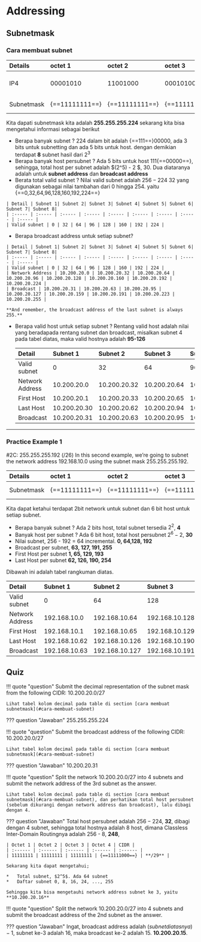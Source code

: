 # Addressing

## Subnetmask
### Cara membuat subnet

| Details | octet 1 | octet 2 | octet 3 | octet 4| Decimal |
| :------ | :------ | :------ | :------ | :----- | :------ |
| IP4     | 00001010 | 11001000 | 00010100 | 000 {==\|==} 00000 | 10.200.20.0{==/27==}
| Subnetmask| {==11111111==} | {==11111111==} | {==11111111==} | {==111==} \| 00000 | 255.255.255.224|

Kita dapati subnetmask kita adalah **255.255.255.224** sekarang kita bisa mengetahui informasi sebagai berikut

*    Berapa banyak subnet ?
        224 dalam bit adalah {==111==}00000, ada 3 bits untuk subnetting dan ada 5 bits untuk host. dengan demikian terdapat **8** subnet hasil dari $2^3$
*   Berapa banyak host persubnet ?
        Ada 5 bits untuk host 111{==00000==}, sehingga, total host per subnet adalah $(2^5) - 2 $, 30. Dua diataranya adalah untuk **subnet address** dan **broadcast address**
*    Berata total valid subnet ?
        Nilai valid subnet adalah $256-224$ 32 yang digunakan sebagai nilai tambahan dari 0 hingga 254. yaitu {==0,32,64,96,128,160,192,224==}

    | Detail | Subnet 1| Subnet 2| Subnet 3| Subnet 4| Subnet 5| Subnet 6| Subnet 7| Subnet 8|
    | :----- | :----- | :----- | :----- | :----- | :----- | :----- | :----- | :----- |
    | Valid subnet | 0 | 32 | 64 | 96 | 128 | 160 | 192 | 224 |

*    Berapa broadcast address untuk setiap subnet?

    | Detail | Subnet 1| Subnet 2| Subnet 3| Subnet 4| Subnet 5| Subnet 6| Subnet 7| Subnet 8|
    | :----- | :----- | :----- | :----- | :----- | :----- | :----- | :----- | :----- |
    | Valid subnet | 0 | 32 | 64 | 96 | 128 | 160 | 192 | 224 |
    | Network Address | 10.200.20.0 | 10.200.20.32 | 10.200.20.64 | 10.200.20.96 | 10.200.20.128 | 10.200.20.160 | 10.200.20.192 | 10.200.20.224 |
    | Broadcast | 10.200.20.31 | 10.200.20.63 | 10.200.20.95 | 10.200.20.127 | 10.200.20.159 | 10.200.20.191 | 10.200.20.223 | 10.200.20.255 |

    **And remember, the broadcast address of the last subnet is always 255.**

*   Berapa valid host untuk setiap subnet ?
    Rentang valid host adalah nilai yang beradapada rentang subnet dan broadcast, misalkan subnet 4 pada tabel diatas, maka valid hostnya adalah **95-126**

    | Detail | Subnet 1| Subnet 2| Subnet 3| Subnet 4| Subnet 5| Subnet 6| Subnet 7| Subnet 8|
    | :----- | :----- | :----- | :----- | :----- | :----- | :----- | :----- | :----- |
    | Valid subnet | 0 | 32 | 64 | 96 | 128 | 160 | 192 | 224 |
    | Network Address | 10.200.20.0 | 10.200.20.32 | 10.200.20.64 | 10.200.20.96 | 10.200.20.128 | 10.200.20.160 | 10.200.20.192 | 10.200.20.224 |
    | First Host | 10.200.20.1 | 10.200.20.33 | 10.200.20.65 | 10.200.20.97 | 10.200.20.129 | 10.200.20.161 | 10.200.20.193 | 10.200.20.223 |
    | Last Host | 10.200.20.30 | 10.200.20.62 | 10.200.20.94 | 10.200.20.126 | 10.200.20.158 | 10.200.20.190 | 10.200.20.222 | 10.200.20.254 |
    | Broadcast | 10.200.20.31 | 10.200.20.63 | 10.200.20.95 | 10.200.20.127 | 10.200.20.159 | 10.200.20.191 | 10.200.20.223 | 10.200.20.255 |

---

### Practice Example 1 
\#2C: 255.255.255.192 (/26)
In this second example, we’re going to subnet the network address 192.168.10.0 using the
subnet mask 255.255.255.192.

| Details | octet 1 | octet 2 | octet 3 | octet 4| Decimal |
| :------ | :------ | :------ | :------ | :----- | :------ |
| Subnetmask| {==11111111==} | {==11111111==} | {==11111111==} | {==11==} \| 000000 | 255.255.255.192|

Kita dapat ketahui terdapat 2bit network untuk subnet dan 6 bit host untuk setiap subnet.


*   Berapa banyak subnet ?
    Ada 2 bits host, total subnet tersedia $2^2$, **4**
*   Banyak host per subnet ?
    Ada 6 bit host, total host persubnet $2^6 - 2$, **30**
*   Nilai subnet, 256 - 192 = 64 incremental. **0, 64,128, 192**
*   Broadcast per subnet, **63, 127, 191, 255**
*   First Host per subnet **1, 65, 129, 193**
*   Last Host per subnet **62, 126, 190, 254**

Dibawah ini adalah tabel rangkuman diatas.

| Detail | Subnet 1| Subnet 2| Subnet 3| Subnet 4|
| :----- | :----- | :----- | :----- | :----- |
| Valid subnet | 0 | 64 | 128 | 192 |
| Network Address | 192.168.10.0 | 192.168.10.64 | 192.168.10.128 | 192.168.10.192 |
| First Host | 192.168.10.1 | 192.168.10.65 | 192.168.10.129 | 192.168.10.193 |
| Last Host | 192.168.10.62 | 192.168.10.126 | 192.168.10.190 | 192.168.10.254 |
| Broadcast | 192.168.10.63 | 192.168.10.127 | 192.168.10.191 | 192.168.10.255 |

## Quiz
!!! quote "question"
    Submit the decimal representation of the subnet mask from the following CIDR: 10.200.20.0/27 

    Lihat tabel kolom decimal pada table di section [cara membuat subnetmask](#cara-membuat-subnet)

??? question "Jawaban"
    255.255.255.224
    
!!! quote "question"
    Submit the broadcast address of the following CIDR: 10.200.20.0/27

    Lihat tabel kolom decimal pada table di section [cara membuat subnetmask](#cara-membuat-subnet)

??? question "Jawaban"
    10.200.20.31


!!! quote "question"
    Split the network 10.200.20.0/27 into 4 subnets and submit the network address of the 3rd subnet as the answer.

    Lihat tabel kolom decimal pada table di section [cara membuat subnetmask](#cara-membuat-subnet), dan perhatikan total host persubnet (sebelum dikurangi dengan network address dan broadcast), lalu dibagi dengan 4.

??? question "Jawaban"
    Total host persubnet adalah $256-224$, **32**, dibagi dengan 4 subnet, sehingga total hostnya adalah 8 host, dimana Classless Inter-Domain Routingnya adalah 256 - 8, **248**, 
    
    | Octet 1 | Octet 2 | Octet 3 | Octet 4 | CIDR |
    | :------ | :------ | :------ | :------ | :------ |
    | 11111111 | 11111111 | 11111111 | {==11111000==} | **/29** |

    Sekarang kita dapat mengetahui;

    *   Total subnet, $2^5$. Ada 64 subnet
    *   Daftar subnet 0, 8, 16, 24, ..., 255
    
    Sehingga kita bisa mengetauhi network address subnet ke 3, yaitu **10.200.20.16**

!!! quote "question"
    Split the network 10.200.20.0/27 into 4 subnets and submit the broadcast address of the 2nd subnet as the answer.
     
??? question "Jawaban"
    Ingat, broadcast address adalah $(subnet diatasnya) - 1$, subnet ke-3 adalah 16, maka broadcast ke-2 adalah 15. **10.200.20.15**.